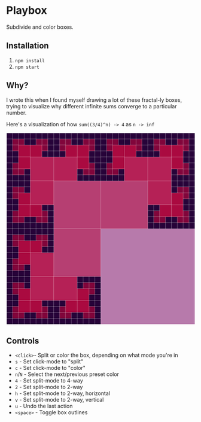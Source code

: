Playbox
=======

Subdivide and color boxes.


Installation
------------

  1. `npm install`
  2. `npm start`

Why?
----

I wrote this when I found myself drawing a lot of these fractal-ly boxes,
trying to visualize why different infinite sums converge to a particular
number.

Here's a visualization of how `sum((3/4)^n) -> 4` as `n -> inf`

<img src="public/three-quarter-box.svg" width="512" height="512">


Controls
--------

 - `<click>`- Split or color the box, depending on what mode you're in
 - `s` - Set click-mode to "split"
 - `c` - Set click-mode to "color"
 - `n`/`N` - Select the next/previous preset color
 - `4` - Set split-mode to 4-way
 - `2` - Set split-mode to 2-way
 - `h` - Set split-mode to 2-way, horizontal
 - `v` - Set split-mode to 2-way, vertical
 - `u` - Undo the last action
 - `<space>` - Toggle box outlines
